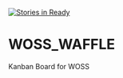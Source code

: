 [![Stories in Ready](https://badge.waffle.io/WestmorelandOSS/WOSS_WAFFLE.png?label=ready&title=Ready)](https://waffle.io/WestmorelandOSS/WOSS_WAFFLE)
# WOSS_WAFFLE
Kanban Board for WOSS
